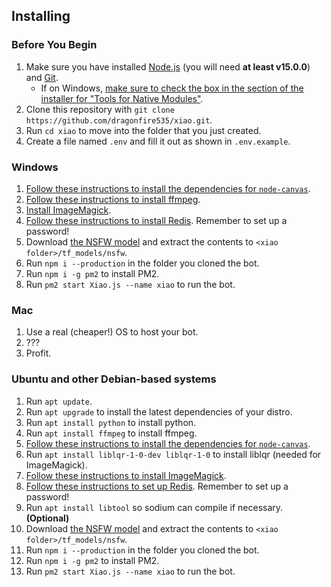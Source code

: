 ## Installing

### Before You Begin

1. Make sure you have installed [Node.js](https://nodejs.org/en/) (you will need **at least v15.0.0**) and [Git](https://git-scm.com/).
	- If on Windows, [make sure to check the box in the section of the installer for "Tools for Native Modules"](https://i.imgur.com/RMrlz2S.png).
2. Clone this repository with `git clone https://github.com/dragonfire535/xiao.git`.
3. Run `cd xiao` to move into the folder that you just created.
4. Create a file named `.env` and fill it out as shown in `.env.example`.

### Windows

1. [Follow these instructions to install the dependencies for `node-canvas`](https://github.com/Automattic/node-canvas/wiki/Installation:-Windows).
2. [Follow these instructions to install ffmpeg](https://www.wikihow.com/Install-FFmpeg-on-Windows).
3. [Install ImageMagick](https://imagemagick.org/script/download.php).
4. [Follow these instructions to install Redis](https://riptutorial.com/redis/example/29962/installing-and-running-redis-server-on-windows). Remember to set up a password!
5. Download [the NSFW model](https://github.com/gantman/nsfw_model) and extract the contents to `<xiao folder>/tf_models/nsfw`.
6. Run `npm i --production` in the folder you cloned the bot.
7. Run `npm i -g pm2` to install PM2.
8. Run `pm2 start Xiao.js --name xiao` to run the bot.

### Mac

1. Use a real (cheaper!) OS to host your bot.
2. ???
3. Profit.

### Ubuntu and other Debian-based systems

1. Run `apt update`.
2. Run `apt upgrade` to install the latest dependencies of your distro.
3. Run `apt install python` to install python.
4. Run `apt install ffmpeg` to install ffmpeg.
5. [Follow these instructions to install the dependencies for `node-canvas`](https://github.com/Automattic/node-canvas/wiki/Installation%3A-Ubuntu-and-other-Debian-based-systems).
6. Run `apt install liblqr-1-0-dev liblqr-1-0` to install liblqr (needed for ImageMagick).
7. [Follow these instructions to install ImageMagick](https://www.tecmint.com/install-imagemagick-on-debian-ubuntu/).
8. [Follow these instructions to set up Redis](https://www.digitalocean.com/community/tutorials/how-to-install-and-secure-redis-on-ubuntu-18-04). Remember to set up a password!
9. Run `apt install libtool` so sodium can compile if necessary. **(Optional)**
10. Download [the NSFW model](https://github.com/gantman/nsfw_model) and extract the contents to `<xiao folder>/tf_models/nsfw`.
11. Run `npm i --production` in the folder you cloned the bot.
12. Run `npm i -g pm2` to install PM2.
13. Run `pm2 start Xiao.js --name xiao` to run the bot.
